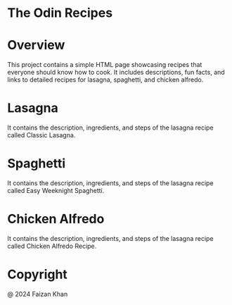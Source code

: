 # The Odin Recipes

# Overview
This project contains a simple HTML page showcasing recipes that everyone should know how to cook. It includes descriptions, fun facts, and links to detailed recipes for lasagna, spaghetti, and chicken alfredo.

# Lasagna
It contains the description, ingredients, and steps of the lasagna recipe called Classic Lasagna. 

# Spaghetti

It contains the description, ingredients, and steps of the lasagna recipe called Easy Weeknight Spaghetti.

# Chicken Alfredo
It contains the description, ingredients, and steps of the lasagna recipe called Chicken Alfredo Recipe.

# Copyright
@ 2024 Faizan Khan
